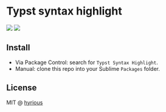 # Typst syntax highlight

[![](https://img.shields.io/badge/license-MIT-brightgreen)](./LICENSE.txt)
[![](https://img.shields.io/badge/Sublime%20Text-4-ff9800)](https://www.sublimetext.com/blog/articles/sublime-text-4)

## Install

- Via Package Control: search for `Typst Syntax Highlight`.
- Manual: clone this repo into your Sublime `Packages` folder.

## License

MIT @ [hyrious](https://github.com/hyrious)
